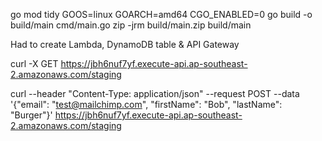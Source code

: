 go mod tidy
GOOS=linux GOARCH=amd64 CGO_ENABLED=0 go build -o build/main cmd/main.go
zip -jrm build/main.zip build/main

Had to create Lambda, DynamoDB table & API Gateway

curl -X GET https://jbh6nuf7yf.execute-api.ap-southeast-2.amazonaws.com/staging

curl --header "Content-Type: application/json" --request POST --data '{"email": "test@mailchimp.com", "firstName": "Bob", "lastName": "Burger"}' https://jbh6nuf7yf.execute-api.ap-southeast-2.amazonaws.com/staging
